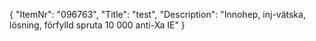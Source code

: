 {
  "ItemNr": "096763",
  "Title": "test",
  "Description": "Innohep, inj-vätska, lösning, förfylld spruta 10 000 anti-Xa IE"
}